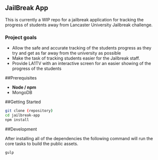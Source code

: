 JailBreak App
----

This is currently a WIP repo for a jailbreak application for tracking the progress of students away from Lancaster University Jailbreak challenge.

### Project goals
- Allow the safe and accurate tracking of the students progress as they try and get as far away from the university as possible
- Make the task of tracking students easier for the Jailbreak staff.
- Provide LA1TV with an interactive screen for an easier showing of the progress of the students

##Prerequisites
- **Node / npm**
- MongoDB

##Getting Started

```bash
git clone (repository)
cd jailbreak-app
npm install
```

##Development

After installing all of the dependencies the following command will run the core tasks to build the public assets.

`gulp`
